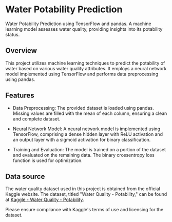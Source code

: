 
# Water Potability Prediction

Water Potability Prediction using TensorFlow and pandas. A machine learning model assesses water quality, providing insights into its potability status.


## Overview

This project utilizes machine learning techniques to predict the potability of water based on various water quality attributes. It employs a neural network model implemented using TensorFlow and performs data preprocessing using pandas.
## Features

- Data Preprocessing: The provided dataset is loaded using pandas. Missing values are filled with the mean of each column, ensuring a clean and complete dataset.

- Neural Network Model: A neural network model is implemented using TensorFlow, comprising a dense hidden layer with ReLU activation and an output layer with a sigmoid activation for binary classification.

- Training and Evaluation: The model is trained on a portion of the dataset and evaluated on the remaining data. The binary crossentropy loss function is used for optimization.
## Data source

The water quality dataset used in this project is obtained from the official Kaggle website. The dataset, titled "Water Quality - Potability," can be found at [Kaggle - Water Quality - Potability](https://www.kaggle.com/adityakadiwal/water-potability).

Please ensure compliance with Kaggle's terms of use and licensing for the dataset.
